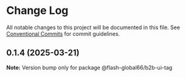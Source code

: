 # Change Log

All notable changes to this project will be documented in this file.
See [Conventional Commits](https://conventionalcommits.org) for commit guidelines.

## 0.1.4 (2025-03-21)

**Note:** Version bump only for package @flash-global66/b2b-ui-tag
